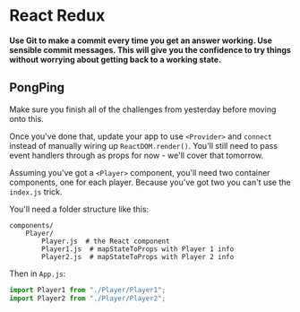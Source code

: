 # React Redux

**Use Git to make a commit every time you get an answer working. Use sensible commit messages. This will give you the confidence to try things without worrying about getting back to a working state.**

## PongPing

Make sure you finish all of the challenges from yesterday before moving onto this.

Once you've done that, update your app to use `<Provider>` and `connect` instead of manually wiring up `ReactDOM.render()`. You'll still need to pass event handlers through as props for now - we'll cover that tomorrow.

Assuming you've got a `<Player>` component, you'll need two container components, one for each player. Because you've got two you can't use the `index.js` trick.

You'll need a folder structure like this:

```
components/
    Player/
        Player.js  # the React component
        Player1.js  # mapStateToProps with Player 1 info
        Player2.js  # mapStateToProps with Player 2 info
```

Then in `App.js`:

```js
import Player1 from "./Player/Player1";
import Player2 from "./Player/Player2";
```
